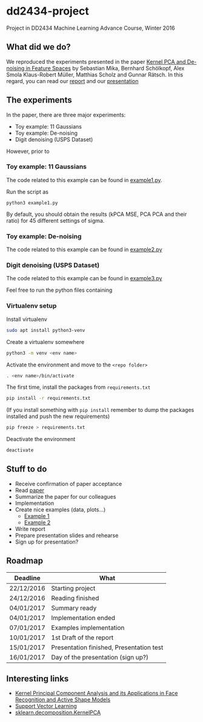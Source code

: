 # dd2434-project
Project in DD2434 Machine Learning Advance Course, Winter 2016

## What did we do?
We reproduced the experiments presented in the paper [Kernel PCA and De-noising in Feature Spaces](docs/paper.pdf) by Sebastian Mika, Bernhard Schölkopf, Alex Smola Klaus-Robert Müller, Matthias Scholz and Gunnar Rätsch. In this regard, you can read our [report](docs/report.pdf) and our [presentation](docs/presentation.pdf)

## The experiments


In the paper, there are three major experiments:

* Toy example: 11 Gaussians
* Toy example: De-noising
* Digit denoising (USPS Dataset)

However, prior to

### Toy example: 11 Gaussians
The code related to this example can be found in [example1.py](example1.py).

Run the script as
```
python3 example1.py
```

By default, you should obtain the results (kPCA MSE, PCA PCA and their ratio) for 45 different settings of sigma.


### Toy example: De-noising
The code related to this example can be found in [example2.py](example2.py)

### Digit denoising (USPS Dataset)
The code related to this example can be found in [example3.py](example3.py)


Feel free to run the python files containing

### Virtualenv setup
Install virtualenv
``` bash
sudo apt install python3-venv
```
Create a virtualenv somewhere
``` bash
python3 -m venv <env name>
```
Activate the environment and move to the ```<repo folder>```
``` bash
. <env name>/bin/activate
```
The first time, install the packages from ```requirements.txt```
``` bash
pip install -r requirements.txt
```
(If you install something with ```pip install``` remember to dump the packages installed and push the new requirements)
``` bash
pip freeze > requirements.txt
```
Deactivate the environment
``` bash
deactivate
```

## Stuff to do
- Receive confirmation of paper acceptance
- Read [paper](1491-kernel-pca-and-de-noising-in-feature-spaces.pdf)
- Summarize the paper for our colleagues
- Implementation
- Create nice examples (data, plots...)
  - [Example 1](http://scikit-learn.org/stable/auto_examples/decomposition/plot_kernel_pca.html)
  - [Example 2](http://sebastianraschka.com/Articles/2014_kernel_pca.html)
- Write report
- Prepare presentation slides and rehearse
- Sign up for presentation?

## Roadmap
| Deadline   | What                                     |
|------------|------------------------------------------|
| 22/12/2016 | Starting project                         |
| 24/12/2016 | Reading finished                         |
| 04/01/2017 | Summary ready                            |
| 04/01/2017 | Implementation ended                     |
| 07/01/2017 | Examples implementation                  |
| 10/01/2017 | 1st Draft of the report                  |
| 15/01/2017 | Presentation finished, Presentation test |
| 16/01/2017 | Day of the presentation (sign up?)       |

## Interesting links
- [Kernel Principal Component Analysis and its Applications in Face Recognition and Active Shape Models](https://arxiv.org/pdf/1207.3538v3.pdf)
- [Support Vector Learning](http://citeseerx.ist.psu.edu/viewdoc/download?doi=10.1.1.35.380&rep=rep1&type=pdf)
- [sklearn.decomposition.KernelPCA](http://scikit-learn.org/stable/modules/generated/sklearn.decomposition.KernelPCA.html)
